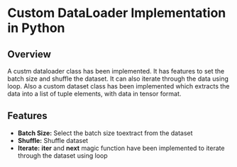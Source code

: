 # **Custom DataLoader Implementation in Python**

## **Overview**
A custm dataloader class has been implemented. It has features to set the batch size and shuffle the dataset. It can also iterate through the data using loop. Also a custom dataset class has been implemented which extracts the data into a list of tuple elements, with data in tensor format.

## **Features**
- **Batch Size:** Select the batch size toextract from the dataset
- **Shuffle:** Shuffle dataset
- **Iterate:** __iter__ and __next__ magic function have been implemented to iterate through the dataset using loop    
